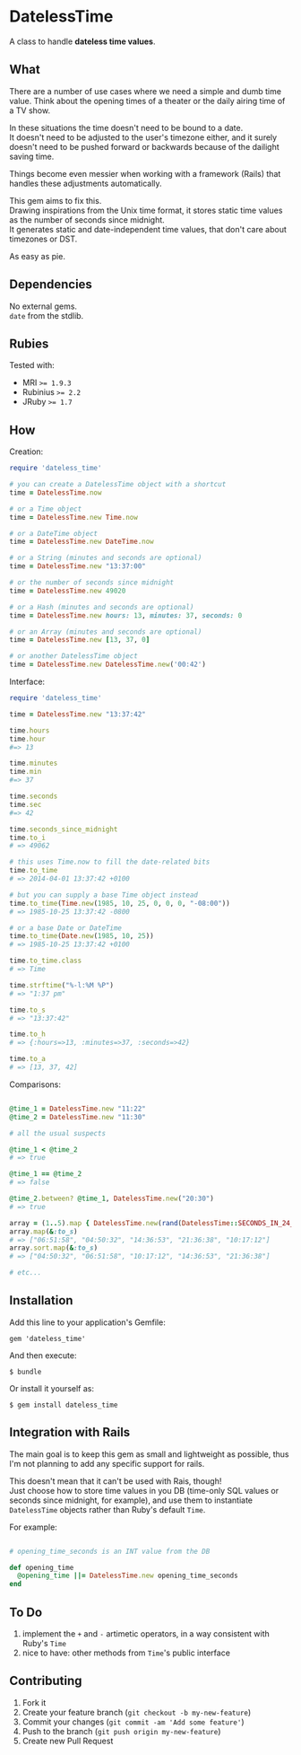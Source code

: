 # DatelessTime

A class to handle __dateless time values__.  

## What

There are a number of use cases where we need a simple and dumb time value. Think about the opening times of a theater or the daily airing time of a TV show.  

In these situations the time doesn't need to be bound to a date.  
It doesn't need to be adjusted to the user's timezone either, and it surely doesn't need to be pushed forward or backwards because of the dailight saving time.

Things become even messier when working with a framework (Rails) that handles these adjustments automatically.  

This gem aims to fix this.  
Drawing inspirations from the Unix time format, it stores static time values as the number of seconds since midnight.  
It generates static and date-independent time values, that don't care about timezones or DST.

As easy as pie.


## Dependencies

No external gems.  
`date` from the stdlib.  


## Rubies

Tested with:

* MRI `>= 1.9.3`
* Rubinius `>= 2.2`
* JRuby `>= 1.7`


## How


Creation:

```ruby
require 'dateless_time'

# you can create a DatelessTime object with a shortcut
time = DatelessTime.now

# or a Time object
time = DatelessTime.new Time.now

# or a DateTime object
time = DatelessTime.new DateTime.now

# or a String (minutes and seconds are optional)
time = DatelessTime.new "13:37:00"

# or the number of seconds since midnight
time = DatelessTime.new 49020

# or a Hash (minutes and seconds are optional)
time = DatelessTime.new hours: 13, minutes: 37, seconds: 0

# or an Array (minutes and seconds are optional)
time = DatelessTime.new [13, 37, 0]

# or another DatelessTime object
time = DatelessTime.new DatelessTime.new('00:42')

```

Interface:

```ruby
require 'dateless_time'

time = DatelessTime.new "13:37:42"

time.hours
time.hour
#=> 13

time.minutes
time.min
#=> 37

time.seconds
time.sec
#=> 42

time.seconds_since_midnight
time.to_i
# => 49062

# this uses Time.now to fill the date-related bits
time.to_time
# => 2014-04-01 13:37:42 +0100

# but you can supply a base Time object instead
time.to_time(Time.new(1985, 10, 25, 0, 0, 0, "-08:00"))
# => 1985-10-25 13:37:42 -0800

# or a base Date or DateTime
time.to_time(Date.new(1985, 10, 25))
# => 1985-10-25 13:37:42 +0100

time.to_time.class
# => Time

time.strftime("%-l:%M %P")
# => "1:37 pm"

time.to_s
# => "13:37:42"

time.to_h
# => {:hours=>13, :minutes=>37, :seconds=>42}

time.to_a
# => [13, 37, 42]

```

Comparisons:

```ruby

@time_1 = DatelessTime.new "11:22"
@time_2 = DatelessTime.new "11:30"

# all the usual suspects

@time_1 < @time_2
# => true

@time_1 == @time_2
# => false

@time_2.between? @time_1, DatelessTime.new("20:30")
# => true

array = (1..5).map { DatelessTime.new(rand(DatelessTime::SECONDS_IN_24_HOURS)) }
array.map(&:to_s)
# => ["06:51:58", "04:50:32", "14:36:53", "21:36:38", "10:17:12"]
array.sort.map(&:to_s)
# => ["04:50:32", "06:51:58", "10:17:12", "14:36:53", "21:36:38"]

# etc...

```

## Installation

Add this line to your application's Gemfile:

    gem 'dateless_time'

And then execute:

    $ bundle

Or install it yourself as:

    $ gem install dateless_time



## Integration with Rails

The main goal is to keep this gem as small and lightweight as possible, thus I'm not planning to add any specific support for rails.  

This doesn't mean that it can't be used with Rais, though!  
Just choose how to store time values in you DB (time-only SQL values or seconds since midnight, for example), and use them to instantiate `DatelessTime` objects rather than Ruby's default `Time`.

For example:

```ruby

# opening_time_seconds is an INT value from the DB

def opening_time
  @opening_time ||= DatelessTime.new opening_time_seconds
end

```


## To Do


1. implement the `+` and `-` artimetic operators, in a way consistent with Ruby's `Time`
2. nice to have: other methods from `Time`'s public interface





## Contributing

1. Fork it
2. Create your feature branch (`git checkout -b my-new-feature`)
3. Commit your changes (`git commit -am 'Add some feature'`)
4. Push to the branch (`git push origin my-new-feature`)
5. Create new Pull Request
